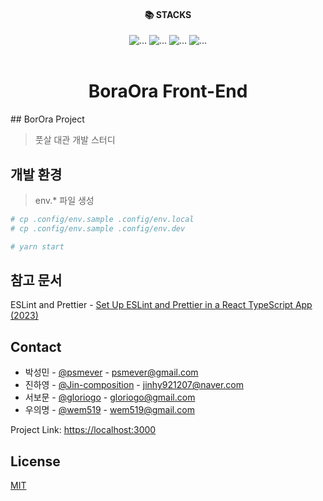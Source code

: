 <div align="center">
<div style="text-align: center;"><h4>📚 STACKS</h4></div>

<div style="text-align: center;">
<img src="https://img.shields.io/badge/javascript-F7DF1E?style=for-the-badge&logo=javascript&logoColor=black" alt="...">
<img src="https://img.shields.io/badge/react-61DAFB?style=for-the-badge&logo=react&logoColor=black" alt="...">
<img src="https://img.shields.io/badge/typescript-1572B6?style=for-the-badge&logo=typescript&logoColor=black" alt="...">
<img src="https://img.shields.io/badge/tailwindcss-1572B6?style=for-the-badge&logo=css3&logoColor=white" alt="...">
<br>
</div>
<br />

<div style="text-align: center;">
    <h1 style="text-align: center;">BoraOra Front-End</h1>
</div>

</div>
## BorOra Project

> 풋살 대관 개발 스터디

## 개발 환경

> env.* 파일 생성

```sh
# cp .config/env.sample .config/env.local
# cp .config/env.sample .config/env.dev

# yarn start
```

## 참고 문서

ESLint and
Prettier - [Set Up ESLint and Prettier in a React TypeScript App (2023)](https://javascript.plainenglish.io/set-up-eslint-and-prettier-in-a-react-typescript-app-2022-7d9a5f40b634)

## Contact

* 박성민 - [@psmever](https://github.com/psmever) - psmever@gmail.com
* 진하영 - [@Jin-composition](https://github.com/Jin-composition) - jinhy921207@naver.com
* 서보문 - [@gloriogo](https://github.com/gloriogo) - gloriogo@gmail.com
* 우의명 - [@wem519](https://github.com/wem519) - wem519@gmail.com

Project Link: [https://localhost:3000](https://localhost:3000)

## License

[MIT](https://choosealicense.com/licenses/mit/)
